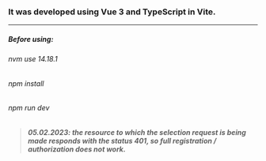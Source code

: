 ### It was developed using Vue 3 and TypeScript in Vite.

------

##### Before using:
###### nvm use 14.18.1
###### npm install
###### npm run dev



> ##### 05.02.2023: the resource to which the selection request is being made responds with the status 401, so full registration / authorization does not work.